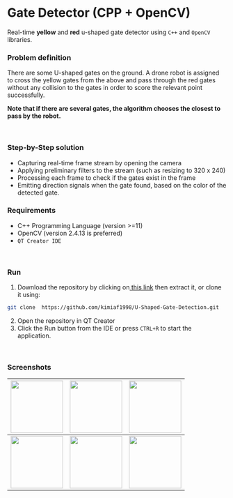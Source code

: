 #  Gate Detector (CPP + OpenCV)

Real-time **yellow** and **red** u-shaped gate detector using `C++` and `OpenCV` libraries.

### Problem definition
There are some U-shaped gates on the ground. A drone robot is assigned to cross the yellow gates from the above and pass through the red gates without any collision to the gates in order to score the relevant point successfully. 

**Note that if there are several gates, the algorithm chooses the closest to pass by the robot.**

<br/>


### Step-by-Step solution

- Capturing real-time frame stream by opening the camera
- Applying preliminary filters to the stream (such as resizing to 320 x 240)
- Processing each frame to check if the gates exist in the frame
- Emitting direction signals when the gate found, based on the color of the detected gate.


### Requirements
- C++ Programming Language (version >=11)
- OpenCV (version 2.4.13 is preferred)
- `QT Creator IDE`

<br/>

### Run


1. Download the repository by clicking on[ this link](https://github.com/kimiaf1998/U-Shaped-Gate-Detection/archive/refs/heads/master.zip " this link") then extract it, or clone it using:
```bash
git clone  https://github.com/kimiaf1998/U-Shaped-Gate-Detection.git
```

2. Open the repository in QT Creator
2. Click the Run button from the IDE or press `CTRL+R` to start the application.

<br/>

### Screenshots

| <img src="https://github.com/kimiaf1998/U-Shaped-Gate-Detection/blob/master/screenshots/Screenshot%20from%202021-12-03%2017-47-23.png" width="120">  | <img src="https://github.com/kimiaf1998/U-Shaped-Gate-Detection/blob/master/screenshots/Screenshot%20from%202021-12-03%2017-47-48.png" width="120">  |  <img src="https://github.com/kimiaf1998/U-Shaped-Gate-Detection/blob/master/screenshots/Screenshot%20from%202021-12-03%2017-49-26.png" width="120"> |
| ------------ | ------------ | ------------ |
| <img src="https://github.com/kimiaf1998/U-Shaped-Gate-Detection/blob/master/screenshots/Screenshot%20from%202021-12-03%2017-49-39.png" width="120"> | <img src="https://github.com/kimiaf1998/U-Shaped-Gate-Detection/blob/master/screenshots/Screenshot%20from%202021-12-03%2017-48-47.png" width="120"> | <img src="https://github.com/kimiaf1998/U-Shaped-Gate-Detection/blob/master/samples/20190301_153334.jpg" width="120"> |
